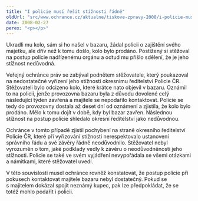 ```yaml
---
title: "I policie musí řešit stížnosti řádně"
oldUrl: "src/www.ochrance.cz/aktualne/tiskove-zpravy-2008/i-policie-musi-resit-stiznosti-radne"
date: 2008-02-27
perex: "<p></p>"
---
```


<!-- imported from the old website -->

<p class="Normln-web">Ukradli mu kolo, sám si ho našel v bazaru, žádal policii o zajištění svého majetku, ale dřív než k tomu došlo, kolo bylo prodáno. Postižený si stěžoval na postup policie nadřízenému orgánu a odtud mu přišlo sdělení, že je jeho stížnost nedůvodná.</p><p class="Normln-web">Veřejný ochránce práv se zabýval podnětem stěžovatele, který poukazoval na nedostatečné vyřízení jeho stížnosti okresnímu ředitelství Policie ČR. Stěžovateli bylo odcizeno kolo, které krátce nato objevil v bazaru. Oznámil to na policii, jenže provozovna bazaru byla z důvodu dovolené celý následující týden zavřená a majitele se nepodařilo kontaktovat. Policie se tedy do provozovny dostala až deset dní od oznámení a zjistila, že kolo bylo prodáno. Mělo k tomu dojít v době, kdy byl bazar zavřen. Následnou stížnost na postup policie shledalo okresní ředitelství jako nedůvodnou.</p><p class="Normln-web">Ochránce v tomto případě zjistil pochybení na straně okresního ředitelství Policie ČR, které při vyřizování stížnosti nerespektovalo ustanovení správního řádu a své závěry řádně neodůvodnilo. Stěžovatel nebyl vyrozuměn o tom, jaké podklady vedly k závěru o neodůvodněnosti jeho stížnosti. Policie se také ve svém vyjádření nevypořádala se všemi otázkami a námitkami, které stěžovatel uvedl.</p><p class="Normln-web">V této souvislosti musel ochránce rovněž konstatovat, že postup policie při pokusech kontaktovat majitele bazaru nebyl dostatečný. Pokud se s majitelem dokázal spojit neznámý kupec, pak lze předpokládat, že se totéž mohlo podařit i policii.</p><p class="Normln"> </p>
